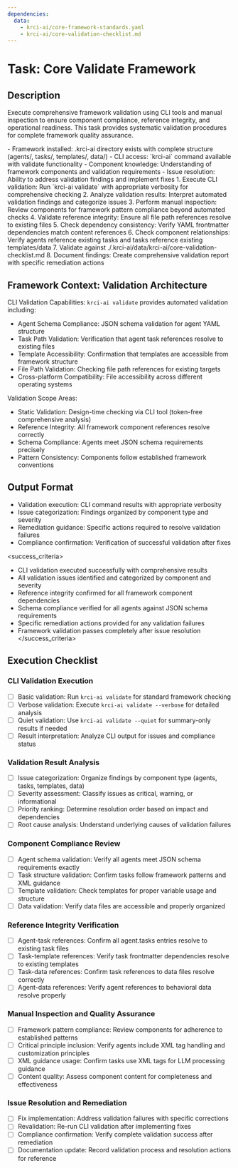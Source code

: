 ```yaml
---
dependencies:
  data:
    - krci-ai/core-framework-standards.yaml
    - krci-ai/core-validation-checklist.md
---
```


# Task: Core Validate Framework

## Description

Execute comprehensive framework validation using CLI tools and manual inspection to ensure component compliance, reference integrity, and operational readiness. This task provides systematic validation procedures for complete framework quality assurance.

<prerequisites>
- Framework installed: .krci-ai directory exists with complete structure (agents/, tasks/, templates/, data/)
- CLI access: `krci-ai` command available with validate functionality
- Component knowledge: Understanding of framework components and validation requirements
- Issue resolution: Ability to address validation findings and implement fixes
</prerequisites>

<instructions>
1. Execute CLI validation: Run `krci-ai validate` with appropriate verbosity for comprehensive checking
2. Analyze validation results: Interpret automated validation findings and categorize issues
3. Perform manual inspection: Review components for framework pattern compliance beyond automated checks
4. Validate reference integrity: Ensure all file path references resolve to existing files
5. Check dependency consistency: Verify YAML frontmatter dependencies match content references
6. Check component relationships: Verify agents reference existing tasks and tasks reference existing templates/data
7. Validate against ./.krci-ai/data/krci-ai/core-validation-checklist.md
8. Document findings: Create comprehensive validation report with specific remediation actions
</instructions>

## Framework Context: Validation Architecture

CLI Validation Capabilities: `krci-ai validate` provides automated validation including:
- Agent Schema Compliance: JSON schema validation for agent YAML structure
- Task Path Validation: Verification that agent task references resolve to existing files
- Template Accessibility: Confirmation that templates are accessible from framework structure
- File Path Validation: Checking file path references for existing targets
- Cross-platform Compatibility: File accessibility across different operating systems

Validation Scope Areas:
- Static Validation: Design-time checking via CLI tool (token-free comprehensive analysis)
- Reference Integrity: All framework component references resolve correctly
- Schema Compliance: Agents meet JSON schema requirements precisely
- Pattern Consistency: Components follow established framework conventions

## Output Format

- Validation execution: CLI command results with appropriate verbosity
- Issue categorization: Findings organized by component type and severity
- Remediation guidance: Specific actions required to resolve validation failures
- Compliance confirmation: Verification of successful validation after fixes

<success_criteria>
- CLI validation executed successfully with comprehensive results
- All validation issues identified and categorized by component and severity
- Reference integrity confirmed for all framework component dependencies
- Schema compliance verified for all agents against JSON schema requirements
- Specific remediation actions provided for any validation failures
- Framework validation passes completely after issue resolution
</success_criteria>

## Execution Checklist

### CLI Validation Execution

- [ ] Basic validation: Run `krci-ai validate` for standard framework checking
- [ ] Verbose validation: Execute `krci-ai validate --verbose` for detailed analysis
- [ ] Quiet validation: Use `krci-ai validate --quiet` for summary-only results if needed
- [ ] Result interpretation: Analyze CLI output for issues and compliance status

### Validation Result Analysis

- [ ] Issue categorization: Organize findings by component type (agents, tasks, templates, data)
- [ ] Severity assessment: Classify issues as critical, warning, or informational
- [ ] Priority ranking: Determine resolution order based on impact and dependencies
- [ ] Root cause analysis: Understand underlying causes of validation failures

### Component Compliance Review

- [ ] Agent schema validation: Verify all agents meet JSON schema requirements exactly
- [ ] Task structure validation: Confirm tasks follow framework patterns and XML guidance
- [ ] Template validation: Check templates for proper variable usage and structure
- [ ] Data validation: Verify data files are accessible and properly organized

### Reference Integrity Verification

- [ ] Agent-task references: Confirm all agent.tasks entries resolve to existing task files
- [ ] Task-template references: Verify task frontmatter dependencies resolve to existing templates
- [ ] Task-data references: Confirm task references to data files resolve correctly
- [ ] Agent-data references: Verify agent references to behavioral data resolve properly

### Manual Inspection and Quality Assurance

- [ ] Framework pattern compliance: Review components for adherence to established patterns
- [ ] Critical principle inclusion: Verify agents include XML tag handling and customization principles
- [ ] XML guidance usage: Confirm tasks use XML tags for LLM processing guidance
- [ ] Content quality: Assess component content for completeness and effectiveness

### Issue Resolution and Remediation

- [ ] Fix implementation: Address validation failures with specific corrections
- [ ] Revalidation: Re-run CLI validation after implementing fixes
- [ ] Compliance confirmation: Verify complete validation success after remediation
- [ ] Documentation update: Record validation process and resolution actions for reference
